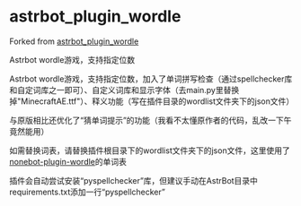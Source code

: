 # astrbot_plugin_wordle

Forked from [astrbot_plugin_wordle](https://github.com/Raven95676/astrbot_plugin_wordle)

Astrbot wordle游戏，支持指定位数

Astrbot wordle游戏，支持指定位数，加入了单词拼写检查（通过spellchecker库和自定词库之一即可）、自定义词库和显示字体（去main.py里替换掉"MinecraftAE.ttf"）、释义功能（写在插件目录的wordlist文件夹下的json文件）

与原版相比还优化了“猜单词提示”的功能（我看不太懂原作者的代码，乱改一下午竟然能用）

如需替换词表，请替换插件根目录下的wordlist文件夹下的json文件，这里使用了[nonebot-plugin-wordle](https://github.com/noneplugin/nonebot-plugin-wordle)的单词表

插件会自动尝试安装“pyspellchecker”库，但建议手动在AstrBot目录中requirements.txt添加一行“pyspellchecker”
